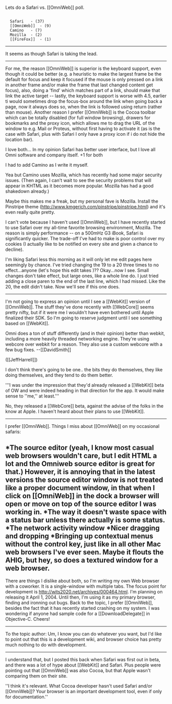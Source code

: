 Lets do a Safari vs. [[OmniWeb]] poll.

<code>
  Safari   - (37)
  [[OmniWeb]]  - (9)
  Camino   - (7)
  Mozilla  - (2)
  [[FireFox]]  - (1)
</code>

----

It seems as though Safari is taking the lead.

----

For me, the reason [[OmniWeb]] is superior is the keyboard support, even though it could be better (e.g. a heuristic to make the largest frame be the default for focus and keep it focused if the mouse is only pressed on a link in another frame and/or make the frame that last changed content get focus), also, doing a 'find' which matches part of a link, should make that link the active target -- lastly, the keyboard support is worse with 4.5, earlier ti would sometimes drop the focus-box around the link when going back a page, now it always does so, when the link is followed using return (rather than mouse). Another reason I prefer [[OmniWeb]] is the Cocoa toolbar which can be totally disabled (for full window browsing), drawers for bookmarks and the proxy icon, which allows me to drag the URL of the window to e.g. Mail or Proteus, without first having to activate it (as is the case with Safari, plus with Safari I only have a proxy icon if i do not hide the location bar).

I love both... In my opinion Safari has better user interface, but I love all Omni software and company itself. +1 for both

I had to add Camino as I write it myself.

Yea but Camino uses Mozilla, which has recently had some major security issues. (Then again, I can't wait to see the security problems that will appear in KHTML as it becomes more popular. Mozilla has had a good shakedown already.)

Maybe this makes me a freak, but my personal fave is Mozilla.  Install the Pinstripe theme (http://www.kmgerich.com/pinstripe/pinstripe.html) and it's even really quite pretty.

I can't vote because I haven't used [[OmniWeb]], but I have recently started to use Safari over my all-time favorite browsing environment, Mozilla.  The reason is simply performance -- on a 500mHz G3 iBook, Safari is significantly quicker.  The trade-off I've had to make is poor control over my cookies (I actually like to be notified on every site and given a chance to decline).

I'm liking Safari less this morning as it will only let me edit pages here seemingly by chance. I've tried changing the 19 to a 20 three times to no effect...anyone (let's hope this edit takes <grin>)?? Okay...now I see. Small changes don't take effect, but large ones, like a whole line do. I just tried adding a close paren to the end of the last line, which I had missed. Like the 20, the edit didn't take. Now we'll see if this one does.

----

I'm not going to express an opinion until I see a [[WebKit]] version of [[OmniWeb]]. The stuff they've done recently with [[WebCore]] seems pretty nifty, but if it were me I wouldn't have even bothered until Apple finalized their SDK. So I'm going to reserve judgment until I see something based on [[WebKit]].

Omni does a ton of stuff differently (and in their opinion) better than webkit, including a more heavily threaded networking engine. They're using webcore over webkit for a reason. They also use a custom webcore with a few bug fixes. --[[DavidSmith]]

([[JeffHarrell]])

I don't think there's going to be one.. the bits they do themselves, they like doing themselves, and they tend to do them better.

'''I was under the impression that they'd already released a [[WebKit]] beta of OW and were indeed heading in that direction for the app. It would make sense to ''me,'' at least.'''

No, they released a [[WebCore]] beta, against the advise of the folks in the know at Apple. I haven't heard about their plans to use [[WebKit]].

----
I prefer [[OmniWeb]]. Things I miss about [[OmniWeb]] on my occasional safaris:


*The source editor (yeah, I know most casual web browsers wouldn't care, but I edit HTML a lot and the Omniweb source editor is great for that.) However, it is annoying that in the latest versions the source editor window is not treated like a proper document window, in that when I click on [[OmniWeb]] in the dock a browser will open or move on top of the source editor I was working in.
*The way it doesn't waste space with a status bar unless there actually is some status.
*The network activity window
*Nicer dragging and dropping
*Bringing up contextual menus without the control key, just like in all other Mac web browsers I've ever seen. Maybe it flouts the AHIG, but hey, so does a textured window for a web browser.
----
There are things I dislike about both, so I'm writing my own Web browser with a coworker. It is a single-window with multiple tabs. The focus point for development is http://wits2020.net/archives/000464.html. I'm planning on releasing it April 1, 2004. Until then, I'm using it as my primary browser, finding and ironning out bugs. Back to the topic, I prefer [[OmniWeb]], besides the fact that it has recently started crashing on my system. 
I was wondering if anyone had sample code for a [[DownloadDelegate]] in Objective-C. Cheers!

----

To the topic author: Um, I know you can do whatever you want, but I'd like to point out that this is a development wiki, and browser choice has pretty much nothing to do with development.

----

I understand that, but I posted this back when Safari was first out in beta, and there was a lot of hype about [[WebKit]] and Safari. Plus people were pointing out that [[OmniWeb]] was also Cocoa, but that Apple wasn't comparing them on their site.

''I think it's relevant. What Cocoa developer hasn't used Safari and/or [[OmniWeb]]? Your browser is an important development tool, even if only for documentation.''